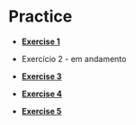 # Practice

- **[Exercise 1](https://practice-medgrupo.netlify.app/exercicio-1/)**

- Exercício 2 - em andamento

- **[Exercise 3](https://practice-medgrupo.netlify.app/exercicio-3/)**
- **[Exercise 4](https://practice-medgrupo.netlify.app/exercicio-4/)**
- **[Exercise 5](https://practice-medgrupo.netlify.app/exercicio-5/)**
